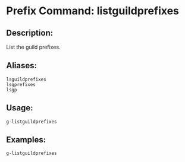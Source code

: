 # Prefix Command: listguildprefixes

## Description:
List the guild prefixes.

## Aliases:
    lsguildprefixes
    lsgprefixes
    lsgp

## Usage:
    g-listguildprefixes

## Examples:
    g-listguildprefixes